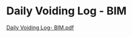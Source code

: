 # Daily Voiding Log - BIM

[Daily Voiding Log- BIM.pdf](Daily%20Voiding%20Log%20-%20BIM%20c20c3bbf472640e6b64fb04e5a5de6da/Daily_Voiding_Log-_BIM.pdf)